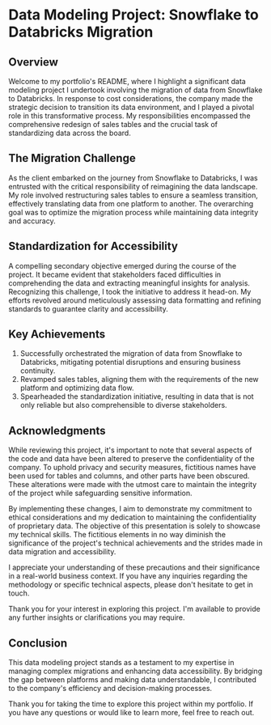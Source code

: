 # Data Modeling Project: Snowflake to Databricks Migration

## Overview
Welcome to my portfolio's README, where I highlight a significant data modeling project I undertook involving the migration of data from Snowflake to Databricks. In response to cost considerations, the company made the strategic decision to transition its data environment, and I played a pivotal role in this transformative process. My responsibilities encompassed the comprehensive redesign of sales tables and the crucial task of standardizing data across the board.

## The Migration Challenge
As the client embarked on the journey from Snowflake to Databricks, I was entrusted with the critical responsibility of reimagining the data landscape. My role involved restructuring sales tables to ensure a seamless transition, effectively translating data from one platform to another. The overarching goal was to optimize the migration process while maintaining data integrity and accuracy.

## Standardization for Accessibility
A compelling secondary objective emerged during the course of the project. It became evident that stakeholders faced difficulties in comprehending the data and extracting meaningful insights for analysis. Recognizing this challenge, I took the initiative to address it head-on. My efforts revolved around meticulously assessing data formatting and refining standards to guarantee clarity and accessibility.

## Key Achievements
1. Successfully orchestrated the migration of data from Snowflake to Databricks, mitigating potential disruptions and ensuring business continuity.
2. Revamped sales tables, aligning them with the requirements of the new platform and optimizing data flow.
3. Spearheaded the standardization initiative, resulting in data that is not only reliable but also comprehensible to diverse stakeholders.

## Acknowledgments

While reviewing this project, it's important to note that several aspects of the code and data have been altered to preserve the confidentiality of the company. To uphold privacy and security measures, fictitious names have been used for tables and columns, and other parts have been obscured. These alterations were made with the utmost care to maintain the integrity of the project while safeguarding sensitive information.

By implementing these changes, I aim to demonstrate my commitment to ethical considerations and my dedication to maintaining the confidentiality of proprietary data. The objective of this presentation is solely to showcase my technical skills. The fictitious elements in no way diminish the significance of the project's technical achievements and the strides made in data migration and accessibility.

I appreciate your understanding of these precautions and their significance in a real-world business context. If you have any inquiries regarding the methodology or specific technical aspects, please don't hesitate to get in touch.

Thank you for your interest in exploring this project. I'm available to provide any further insights or clarifications you may require.

## Conclusion
This data modeling project stands as a testament to my expertise in managing complex migrations and enhancing data accessibility. By bridging the gap between platforms and making data understandable, I contributed to the company's efficiency and decision-making processes.

Thank you for taking the time to explore this project within my portfolio. If you have any questions or would like to learn more, feel free to reach out.
